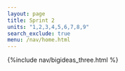 ```yaml
---
layout: page
title: Sprint 2
units: "1,2,3,4,5,6,7,8,9"
search_exclude: true
menu: /nav/home.html
---
```


{%include nav/bigideas_three.html %} 